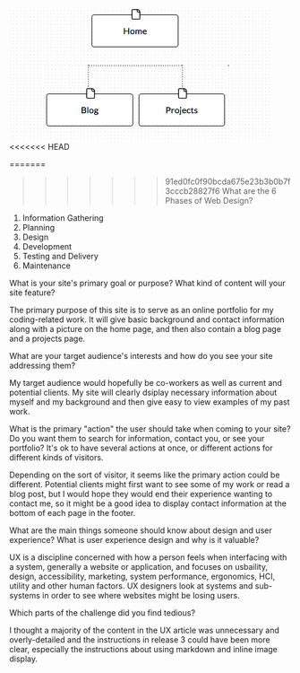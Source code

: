 ![Click Here](/week-2/imgs/site-map.png)
<<<<<<< HEAD

=======
>>>>>>> 91ed0fc0f90bcda675e23b3b0b7f3cccb28827f6
What are the 6 Phases of Web Design?

1. Information Gathering
2. Planning
3. Design
4. Development
5. Testing and Delivery
6. Maintenance

What is your site's primary goal or purpose? What kind of content will your site feature?

The primary purpose of this site is to serve as an online portfolio for my coding-related work.  It will give basic background and contact information along with a picture on the home page, and then also contain a blog page and a projects page.

What are your target audience's interests and how do you see your site addressing them?

My target audience would hopefully be co-workers as well as current and potential clients.  My site will clearly dsiplay necessary information about myself and my background and then give easy to view examples of my past work.

What is the primary "action" the user should take when coming to your site? Do you want them to search for information, contact you, or see your portfolio? It's ok to have several actions at once, or different actions for different kinds of visitors.

Depending on the sort of visitor, it seems like the primary action could be different.  Potential clients might first want to see some of my work or read a blog post, but I would hope they would end their experience wanting to contact me, so it might be a good idea to display contact information at the bottom of each page in the footer.

What are the main things someone should know about design and user experience?  What is user experience design and why is it valuable?

UX is a discipline concerned with how a person feels when interfacing with a system, generally a website or application, and focuses on usbaility, design, accessibility, marketing, system performance, ergonomics, HCI, utility and other human factors.  UX designers look at systems and sub-systems in order to see where websites might be losing users.

Which parts of the challenge did you find tedious?

I thought a majority of the content in the UX article was unnecessary and overly-detailed and the instructions in release 3 could have been more clear, especially the instructions about using markdown and inline image display.